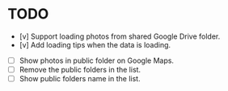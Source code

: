 # TODO

- [v] Support loading photos from shared Google Drive folder.
- [v] Add loading tips when the data is loading.
- [ ] Show photos in public folder on Google Maps.
- [ ] Remove the public folders in the list.
- [ ] Show public folders name in the list.
